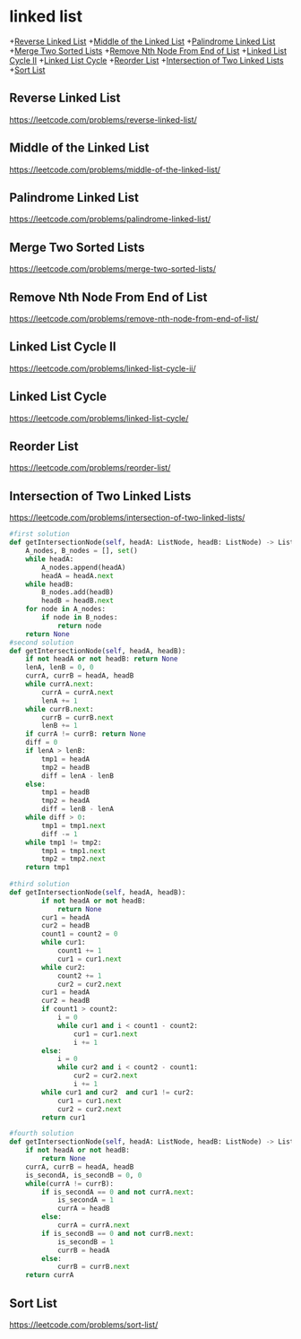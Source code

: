 # linked list
+[Reverse Linked List](#reverse-linked-list)
+[Middle of the Linked List](#middle-of-the-linked-list)
+[Palindrome Linked List](#palindrome-linked-list)
+[Merge Two Sorted Lists](#merge-two-sorted-lists)
+[Remove Nth Node From End of List](#remove-nth-node-from-end-of-list)
+[Linked List Cycle II](#linked-list-cycle-ii)
+[Linked List Cycle](#linked-list-cycle)
+[Reorder List](#reorder-list)
+[Intersection of Two Linked Lists](#intersection-of-two-linked-lists)
+[Sort List](#sort-list)
## Reverse Linked List
https://leetcode.com/problems/reverse-linked-list/

## Middle of the Linked List
https://leetcode.com/problems/middle-of-the-linked-list/

## Palindrome Linked List
https://leetcode.com/problems/palindrome-linked-list/

## Merge Two Sorted Lists
https://leetcode.com/problems/merge-two-sorted-lists/

## Remove Nth Node From End of List
https://leetcode.com/problems/remove-nth-node-from-end-of-list/

## Linked List Cycle II
https://leetcode.com/problems/linked-list-cycle-ii/

## Linked List Cycle
https://leetcode.com/problems/linked-list-cycle/

## Reorder List
https://leetcode.com/problems/reorder-list/

## Intersection of Two Linked Lists
https://leetcode.com/problems/intersection-of-two-linked-lists/

```python
#first solution
def getIntersectionNode(self, headA: ListNode, headB: ListNode) -> ListNode:
    A_nodes, B_nodes = [], set()
    while headA:
        A_nodes.append(headA)
        headA = headA.next
    while headB:
        B_nodes.add(headB)
        headB = headB.next
    for node in A_nodes:
        if node in B_nodes:
            return node
    return None
#second solution
def getIntersectionNode(self, headA, headB):
    if not headA or not headB: return None
    lenA, lenB = 0, 0 
    currA, currB = headA, headB
    while currA.next:
        currA = currA.next
        lenA += 1
    while currB.next:
        currB = currB.next
        lenB += 1
    if currA != currB: return None
    diff = 0
    if lenA > lenB:
        tmp1 = headA
        tmp2 = headB
        diff = lenA - lenB
    else:
        tmp1 = headB
        tmp2 = headA
        diff = lenB - lenA
    while diff > 0:
        tmp1 = tmp1.next
        diff -= 1
    while tmp1 != tmp2:
        tmp1 = tmp1.next
        tmp2 = tmp2.next
    return tmp1
    
#third solution
def getIntersectionNode(self, headA, headB):
        if not headA or not headB:
            return None
        cur1 = headA
        cur2 = headB
        count1 = count2 = 0
        while cur1:
            count1 += 1
            cur1 = cur1.next
        while cur2:
            count2 += 1
            cur2 = cur2.next
        cur1 = headA
        cur2 = headB
        if count1 > count2:
            i = 0
            while cur1 and i < count1 - count2:
                cur1 = cur1.next
                i += 1
        else:
            i = 0
            while cur2 and i < count2 - count1:
                cur2 = cur2.next
                i += 1
        while cur1 and cur2  and cur1 != cur2:
            cur1 = cur1.next
            cur2 = cur2.next
        return cur1

#fourth solution
def getIntersectionNode(self, headA: ListNode, headB: ListNode) -> ListNode:
    if not headA or not headB:
        return None
    currA, currB = headA, headB
    is_secondA, is_secondB = 0, 0
    while(currA != currB):
        if is_secondA == 0 and not currA.next:
            is_secondA = 1
            currA = headB
        else:
            currA = currA.next
        if is_secondB == 0 and not currB.next:
            is_secondB = 1
            currB = headA
        else:
            currB = currB.next
    return currA


```

## Sort List
https://leetcode.com/problems/sort-list/













